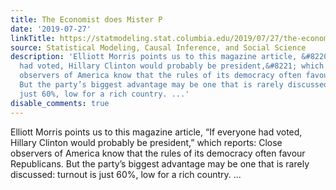 ```yaml
---
title: The Economist does Mister P
date: '2019-07-27'
linkTitle: https://statmodeling.stat.columbia.edu/2019/07/27/the-economist-does-mister-p/
source: Statistical Modeling, Causal Inference, and Social Science
description: 'Elliott Morris points us to this magazine article, &#8220;If everyone
  had voted, Hillary Clinton would probably be president,&#8221; which reports: Close
  observers of America know that the rules of its democracy often favour Republicans.
  But the party’s biggest advantage may be one that is rarely discussed: turnout is
  just 60%, low for a rich country. ...'
disable_comments: true
---
```

Elliott Morris points us to this magazine article, &#8220;If everyone had voted, Hillary Clinton would probably be president,&#8221; which reports: Close observers of America know that the rules of its democracy often favour Republicans. But the party’s biggest advantage may be one that is rarely discussed: turnout is just 60%, low for a rich country. ...